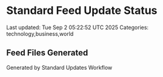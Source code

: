 # Standard Feed Update Status
Last updated: Tue Sep  2 05:22:52 UTC 2025
Categories: technology,business,world

## Feed Files Generated

Generated by Standard Updates Workflow
